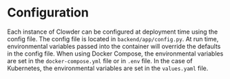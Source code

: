 # Configuration

Each instance of Clowder can be configured at deployment time using the config file. The config file is located
in `backend/app/config.py`. At run time, environmental variables passed into the container will override the defaults
in the config file. When using Docker Compose, the environmental variables are set in the `docker-compose.yml` file or
in `.env` file. In the case of Kubernetes, the environmental variables are set in the `values.yaml` file.